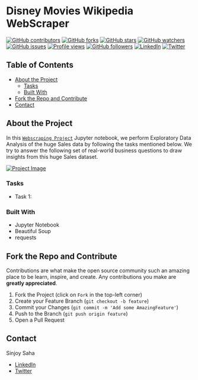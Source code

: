 # Disney Movies Wikipedia WebScraper

[![GitHub contributors](https://img.shields.io/github/contributors/sinjoysaha/Disney-Movies-Wiki-WebScraper.svg)](https://GitHub.com/sinjoysaha/Disney-Movies-Wiki-WebScraper/graphs/contributors/)
[![GitHub forks](https://img.shields.io/github/forks/sinjoysaha/Disney-Movies-Wiki-WebScraper.svg)](https://GitHub.com/sinjoysaha/Disney-Movies-Wiki-WebScraper/network/)
[![GitHub stars](https://img.shields.io/github/stars/sinjoysaha/Disney-Movies-Wiki-WebScraper.svg)](https://GitHub.com/sinjoysaha/Disney-Movies-Wiki-WebScraper/stargazers/)
[![GitHub watchers](https://img.shields.io/github/watchers/sinjoysaha/Disney-Movies-Wiki-WebScraper.svg)](https://GitHub.com/sinjoysaha/Disney-Movies-Wiki-WebScraper/watchers/)
[![GitHub issues](https://img.shields.io/github/issues/sinjoysaha/Disney-Movies-Wiki-WebScraper.svg)](https://GitHub.com/sinjoysaha/Disney-Movies-Wiki-WebScraper/issues/)
[![Profile views](https://gpvc.arturio.dev/sinjoysaha)](https://GitHub.com/sinjoysaha/)
[![GitHub followers](https://img.shields.io/github/followers/sinjoysaha.svg)](https://github.com/sinjoysaha?tab=followers)
[![LinkedIn](https://img.shields.io/badge/-LinkedIn-black.svg?style=flat-square&logo=linkedin&color=545454)](https://linkedin.com/in/sinjoysaha)
[![Twitter](https://img.shields.io/badge/-Twitter-blue.svg?style=flat-square&logo=twitter&color=b3e0ff)](https://twitter.com/SinjoySaha)

## Table of Contents

* [About the Project](#about-the-project)
  * [Tasks](#tasks)
  * [Built With](#built-with)
* [Fork the Repo and Contribute](#Fork-the-Repo-and-Contribute)
* [Contact](#contact)

## About the Project

In this [`Webscraping Project`](https://github.com/sinjoysaha/Disney-Movies-Wiki-WebScraper) Jupyter notebook, we perform Exploratory Data Analysis of the huge Sales data by following the  tasks mentioned below. We try to answer the following set of real-world business questions to draw insights from this huge Sales dataset.

[![Project Image](docs/images/Disney-Movies-Wiki-WebScraper-projectimage.png)](https://github.com/sinjoysaha/Disney-Movies-Wiki-WebScraper)

### Tasks

* Task 1: 

### Built With

* Jupyter Notebook
* Beautiful Soup
* requests

## Fork the Repo and Contribute

Contributions are what make the open source community such an amazing place to be learn, inspire, and create. Any contributions you make are **greatly appreciated**.

1. Fork the Project (click on `Fork` in the top-left corner)
2. Create your Feature Branch (`git checkout -b feature`)
3. Commit your Changes (`git commit -m 'Add some AmazingFeature'`)
4. Push to the Branch (`git push origin feature`)
5. Open a Pull Request

## Contact

Sinjoy Saha 
  * [LinkedIn](https://linkedin.com/in/sinjoysaha)
  * [Twitter](https://twitter.com/SinjoySaha)

